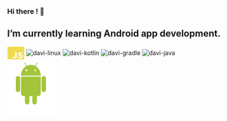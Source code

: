 <header> <link rel="stylesheet" href="https://cdn.jsdelivr.net/gh/devicons/devicon@v2.14.0/devicon.min.css"> </header>


### Hi there ! 👋

## I’m currently learning Android app development.

<i class="devicon-android-plain-wordmark colored"></i>

<div style="display: inline_block">
    <img align="center" alt="Rafa-Js" height="30" width="40" src="https://raw.githubusercontent.com/devicons/devicon/master/icons/javascript/javascript-plain.svg">
  
<img align="center" alt="davi-linux" height="190" width="110" src="https://cdn.jsdelivr.net/gh/devicons/devicon/icons/linux/linux-original.svg" />
<img align="center" alt="davi-kotlin" height="190" width="200"  src="https://cdn.jsdelivr.net/gh/devicons/devicon/icons/kotlin/kotlin-original-wordmark.svg" />
<img img align="center" alt="davi-gradle" height="190" width="200" src="https://cdn.jsdelivr.net/gh/devicons/devicon/icons/gradle/gradle-plain-wordmark.svg" />
<img img align="center" alt="davi-java" height="130" width="110" src="https://cdn.jsdelivr.net/gh/devicons/devicon/icons/java/java-plain-wordmark.svg" />
<img align="center" alt="davi-Android" height="130" width="110" src="https://github.com/devicons/devicon/blob/master/icons/android/android-original-wordmark.svg">
</div>






<!--
**DaviRamon/DaviRamon** is a ✨ _special_ ✨ repository because its `README.md` (this file) appears on your GitHub profile.

Here are some ideas to get you started:

- 🔭 I’m currently working on ...
- 🌱 I’m currently learning ...
- 👯 I’m looking to collaborate on ...
- 🤔 I’m looking for help with ...
- 💬 Ask me about ...
- 📫 How to reach me: ...
- 😄 Pronouns: ...
- ⚡ Fun fact: ...
-->
